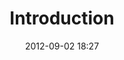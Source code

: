 ---
## The default Liquid Template for the Book of Jack
## Customize the following tags by removing the front hash and choosing the 
## desired option.
## 
layout: post-a					# Options: post (default) / post-a / post-b / post-c
sidebar: false 					# Options: true / false
comments: true 					# Options: true / false
##
##
## Article Identifiers
number: 1 							# Each article receives a number
title: "Introduction"
date: 2012-09-02 18:27
##
##
## Article Categories
categories: 						# Each article has many tags
- About
##
##
## Article Intro
first-intro: The Book of Jack was supposed to be an entertaining exploration of the name &#147;Jack&#148;, its origins and usage, the letter &#147;j&#148; and even the sound &#147;dzh&#148;, but it turned into something quite a bit different.
first-cap: T
first-class: t
first-line: he Book of Jack was supposed to be an entertaining
second-line: exploration of the name &#147;Jack&#148;, its origins and usage, the letter &#147;j&#148; and even the sound &#147;dzh&#148;, but it turned into something quite a bit different.
#
cap-img: /images/letters/letter_t.png # thumbnail 83px x 83px
cap-img-wd: 83 # thumbnail 83px x 83px
cap-img-ht: 83 # thumbnail 83px x 83px
#
#
# Main Article Image 
img-alt: 1581 Geneva Bible
img-title: 1581 Geneva Bible
#
img-s: /images/articles/about/geneva-bible-200x150.jpg 	# small image 200 x 150
img-m: /images/articles/about/geneva-bible-300x225.jpg	# medium image 300 x 225
img-l: /images/articles/about/geneva-bible-1024x768.jpg 	# large image 1024 x 768
#
img-s-wd: 200 	# width in pixels
img-s-ht: 150 	# width in pixels
#
img-m-wd: 300 	# width in pixels
img-m-ht: 225 	# width in pixels
#
img-l-wd: 1024	# width in pixels
img-l-ht: 768 	# width in pixels
#
img-footnote:
#
###########################################################
# Article Paragraphs
##
##
para-1: <p>I&#039;m sitting here at a public library, leafing through an old copy of a Geneva Bible.</p><p>The English spelling is very different than what I see today, in particular, I don't see the letter j.</p><p>I pick up an Oxford dictionary, the letter &#147;j&#148; is absent from this bible, because it hadn&#039;t even been invented yet&#033;</p><p>I&#039;m wondering how they spelled Jesus&#063; And, if they didn&#039;t use the letter &#147;j&#148;, which has a &#147;dzh&#148; sound, how did they pronounce names like Jesus and Jacob&#063;</p>
#
#
para-2: <p>Beyond these questions, the significance of this bible can not be overstated. The Geneva Bible is the most revolutionary of all English Bibles, it was the first English version to be translated entirely from the original languages, it was read by William Shakespeare when he wasn&#039;t writing a tragedy, and it was brought to America by the Puritans riding on the Mayflower thus greatly influencing the colonial culture of early American life. <sup id="fnref:1.5" class="footnote"><a href="#fn:1.5">5</a></sup></p>
#
#
para-3: <p>The rest of this site reflects my interest in all things &#0147;Jack&#0148;&#045; a labour of love, maybe an obsession, or simple boredom, I don&#039;t really know.</p>
#
#
para-4: <p>Anyway, by subscribing to the <a href="xml/rssFeed.xml" class="feed" title="RSS Feed">RSS</a> feed, or to <a href="http://twitter.com/BookofJack" class="feed" title="Follow us on Twitter" target="_blank">Twitter</a>, you can receive notification as new content and functionality is added to this site. You can also contact me <a href="contact" title="Contact">here</a> if you like.</p><p>Mark</p>
#
#
para-5:
#
#
###########################################################
# Additional Article Images
# Second Image
#
img-2-alt: This 1581 Geneva Bible is bound in full leather with gold tooling.
img-2-title: This 1581 Geneva Bible is bound in full leather with gold tooling.
#
# Images in landscape
#
img-2-s: # small image 200 x 150
img-2-m: # medium image 300 x 225
img-2-l: # large image 1024 x 768
#
img-2-s-wd: 200 	# width in pixels
img-2-s-ht: 150 	# width in pixels
#
img-2-m-wd: 300 	# width in pixels
img-2-m-ht: 225 	# width in pixels
#
img-2-l-wd: 1024	# width in pixels
img-2-l-ht: 768 	# width in pixels
#
#
# Images in Portrait
#
img-2-m-portrait: /images/articles/about/geneva-bible-front-cover-225x300.jpg	# medium image 300 x 225
img-2-l-portrait: 								# large image 768 x 1024
#
img-2-m-wd-portrait: 225 					# width in pixels
img-2-m-ht-portrait: 300 					# width in pixels
#
img-2-l-wd-portrait: 768					# width in pixels
img-2-l-ht-portrait: 1024 				# width in pixels

img-2-content: <p class="caption">A 1581 edition of the Geneva Bible bound in full leather with gold tooling finishes.<sup id="fnref:1.3" class="footnote"><a href="#fn:1.3">[3]</a></sup></p><p class="caption"><abbr class="type" title="">Photograph</abbr> by <cite> <a href="http://www.holoweb.net/~liam/">Liam Quin</a>. Used with permission.<sup id="fnref:1.4" class="footnote"><a href="#fn:1.4">[4]</a></sup></cite></p>
##
###########################################################
# Third Image
#
img-3-alt: New Testament Title Page from A 1581 edition of the Geneva Bible
img-3-title: New Testament Title Page from A 1581 edition of the Geneva Bible
#
# Images in landscape
#
img-3-s: # small image 200 x 150
img-3-m: # medium image 300 x 225
img-3-l: # large image 1024 x 768
#
img-3-s-wd: 200 	# width in pixels
img-3-s-ht: 150 	# width in pixels
#
img-3-m-wd: 300 	# width in pixels
img-3-m-ht: 225 	# width in pixels
#
img-3-l-wd: 1024	# width in pixels
img-3-l-ht: 768 	# width in pixels
#
#
# Images in Portrait
#
img-3-m-portrait: /images/articles/about/new-testament-title-page-225x300.jpg	# medium image 225 x 300
img-3-l-portrait: 								# large image 768 x 1024
#
img-3-m-wd-portrait: 225 					# width in pixels
img-3-m-ht-portrait: 300 					# width in pixels
#
img-3-l-wd-portrait: 768					# width in pixels
img-3-l-ht-portrait: 1024 				# width in pixels

img-3-content: <p class="caption">New Testament Title Page from A 1581 edition of the Geneva Bible</p><p class="caption"><abbr class="type" title="">Photograph</abbr> by <cite> <a href="http://www.holoweb.net/~liam/">Liam Quin</a>. Used with permission.<sup id="fnref:1.4" class="footnote"><a href="#fn:1.4">[4]</a></sup></cite></p>
##
##
###########################################################
#
## Article Footnotes
#
number-of-footnotes: 4
footnotes: <li id="fn:1.1">[1][4][5] The photographs in this article are from Liam Quin, <a href="http://www.fromoldbooks.org/Geneva/" title="Pictures of Old Books">Pictures of Old Books.</a> <a href="#fnref:1.1" class="arrow">[<i class="icon-arrow-up"></i>]</a></li><li id="fn:1.6">[6] What makes this version of the <a href="http://en.wikipedia.org/wiki/Geneva_Bible" title="Geneva Bible article from Wikipedia">Holy Bible </a>significant is that, for the very first time, a mechanically printed, mass-produced Bible was made available directly to the general public. <a href="#fnref:1.2" class="arrow">↑</a></li>
#
---